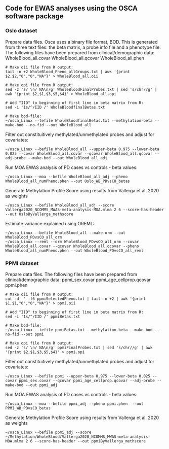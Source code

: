 ## Code for EWAS analyses using the OSCA software package



### Oslo dataset

Prepare data files. Osca uses a binary file format, BOD. This is generated from three text files: the beta matrix, a probe info file and a phenotype file.
The following files have been prepared from clinical/demographic data: 
WholeBlood_all.covar
WholeBlood_all.qcovar
WholeBlood_all.phen

```
# Make oii file from R output: 
tail -n +2 WholeBlood_Pheno_allGroups.txt | awk '{print $2,$2,"0","0","NA"}' > WholeBlood_all.oii

# Make opi file from R output: 
sed -z 's/ \n/ NA\n/g' WholeBloodFinalProbes.txt | sed 's/chr//g' | awk '{print $2,$1,$3,$5,$4}' > WholeBlood_all.opi

# Add "IID" to beginning of first line in beta matrix from R: 
sed -i '1s/^/IID /' WholeBloodfinalBetas.txt 
 
# Make bod-file:
~/osca_Linux --tefile WholeBloodfinalBetas.txt --methylation-beta --make-bod --no-fid --out WholeBlood_all

```

Filter out constituitively methylated/unmethylated probes and adjust for covariates:

```
~/osca_Linux --befile WholeBlood_all --upper-beta 0.975 --lower-beta 0.025 --covar WholeBlood_all.covar --qcovar WholeBlood_all.qcovar --adj-probe --make-bod --out WholeBlood_all_adj
```

Run MOA EWAS analysis of PD cases vs controls - beta values:

```
~/osca_Linux --moa --befile WholeBlood_all_adj --pheno WholeBlood_all_numPheno.phen --out Oslo_WB_PDvsCO_betas
```

Generate Methylation Profile Score using results from Vallerga et al. 2020 as weights

```
~/osca_Linux --befile WholeBlood_all_adj --score Vallerga2020_NCOMMS_MWAS-meta-analysis-MOA.mlma 2 6 --score-has-header --out OsloByVallerga_methscore
```

Estimate variance explained using OREML:

```
~/osca_Linux --befile WholeBlood_all --make-orm --out WholeBlood_PDvsCO_all_orm
~/osca_Linux --reml --orm WholeBlood_PDvsCO_all_orm --covar WholeBlood_all.covar --qcovar WholeBlood_all.qcovar --pheno WholeBlood_all_numPheno.phen --out WholeBlood_PDvsCO_all_reml
```


### PPMI dataset

Prepare data files.
The following files have been prepared from clinical/demographic data: 
ppmi_sex.covar
ppmi_age_cellprop.qcovar
ppmi.phen

```
# Make oii file from R output: 
cut -d' ' -f6 ppmiSelectedPheno.txt | tail -n +2 | awk '{print $1,$1,"0","0","NA"}' > ppmi.oii

# Add "IID" to beginning of first line in beta matrix from R: 
sed -i '1s/^/IID /' ppmiBetas.txt 

# Make bod-file:
~/osca_Linux --tefile ppmiBetas.txt --methylation-beta --make-bod --no-fid --out ppmi

# Make opi file from R output: 
sed -z 's/ \n/ NA\n/g' ppmiFinalProbes.txt | sed 's/chr//g' | awk '{print $2,$1,$3,$5,$4}' > ppmi.opi

```

Filter out constituitively methylated/unmethylated probes and adjust for covariates:

```
~/osca_Linux --befile ppmi --upper-beta 0.975 --lower-beta 0.025 --covar ppmi_sex.covar --qcovar ppmi_age_cellprop.qcovar --adj-probe --make-bod --out ppmi_adj
```
Run MOA EWAS analysis of PD cases vs controls - beta values:

```
~/osca_Linux --moa --befile ppmi_adj --pheno ppmi.phen  --out PPMI_WB_PDvsCO_betas
```

Generate Methylation Profile Score using results from Vallerga et al. 2020 as weights

```
~/osca_Linux --befile ppmi_adj --score ~/Methylation/WholeBlood/Vallerga2020_NCOMMS_MWAS-meta-analysis-MOA.mlma 2 6 --score-has-header --out ppmiByVallerga_methscore
```




